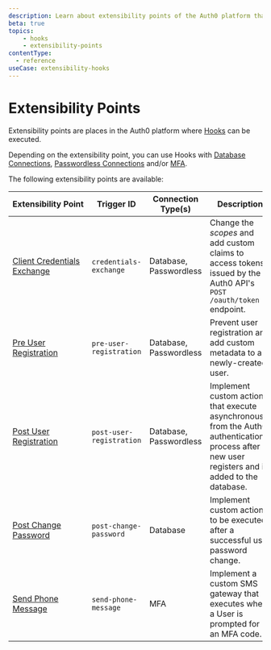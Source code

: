```yaml
---
description: Learn about extensibility points of the Auth0 platform that are available to use with Hooks.
beta: true
topics:
    - hooks
    - extensibility-points
contentType:
  - reference
useCase: extensibility-hooks
---
```


# Extensibility Points

Extensibility points are places in the Auth0 platform where [Hooks](/hooks) can be executed.

Depending on the extensibility point, you can use Hooks with [Database Connections](/connections/database), [Passwordless Connections](/connections/passwordless) and/or [MFA](/multifactor-authentication).

The following extensibility points are available:

| Extensibility&nbsp;Point | Trigger ID | Connection Type(s) | Description | 
|---------------------|-----------|-----------------|-------------|
| [Client Credentials Exchange](/hooks/extensibility-points/client-credentials-exchange) | `credentials-exchange` | Database, Passwordless | Change the <dfn data-key="scope">scopes</dfn> and add custom claims to access tokens issued by the Auth0 API's `POST /oauth/token` endpoint. |
| [Pre User Registration](/hooks/extensibility-points/pre-user-registration) | `pre-user-registration` | Database, Passwordless | Prevent user registration and add custom metadata to a newly-created user. |
| [Post User Registration](/hooks/extensibility-points/post-user-registration) | `post-user-registration` | Database, Passwordless | Implement custom actions that execute asynchronously from the Auth0 authentication process after a new user registers and is added to the database. |
| [Post Change Password](/hooks/extensibility-points/post-change-password) | `post-change-password` | Database | Implement custom actions to be executed after a successful user password change. |
| [Send Phone Message](/hooks/extensibility-points/send-phone-message) | `send-phone-message` | MFA | Implement a custom SMS gateway that executes when a User is prompted for an MFA code. |
